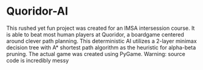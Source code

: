 # Quoridor-AI
This rushed yet fun project was created for an IMSA intersession course. It is able to beat most human players at Quoridor, a boardgame centered around clever path planning. This deterministic AI utilizes a 2-layer minimax decision tree with A* shortest path algorithm as the heuristic for alpha-beta pruning. The actual game was created using PyGame. Warning: source code is incredibly messy
